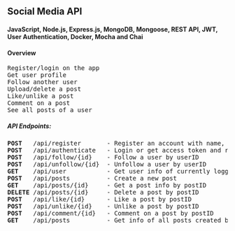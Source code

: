 ## Social Media API

#### JavaScript, Node.js, Express.js, MongoDB, Mongoose, REST API, JWT, User Authentication, Docker, Mocha and Chai

#### Overview

<pre>
Register/login on the app
Get user profile
Follow another user
Upload/delete a post
Like/unlike a post
Comment on a post
See all posts of a user
</pre>

##### API Endpoints: 

<pre>
<b>POST</b>   /api/register       - Register an account with name, email and password
<b>POST</b>   /api/authenticate   - Login or get access token and refresh token with email and password
<b>POST</b>   /api/follow/{id}    - Follow a user by userID
<b>POST</b>   /api/unfollow/{id}  - Unfollow a user by userID
<b>GET</b>    /api/user           - Get user info of currently logged in user
<b>POST</b>   /api/posts          - Create a new post
<b>GET</b>    /api/posts/{id}     - Get a post info by postID
<b>DELETE</b> /api/posts/{id}     - Delete a post by postID
<b>POST</b>   /api/like/{id}      - Like a post by postID
<b>POST</b>   /api/unlike/{id}    - Unlike a post by postID
<b>POST</b>   /api/comment/{id}   - Comment on a post by postID
<b>GET</b>    /api/posts          - Get info of all posts created by a user
</pre>